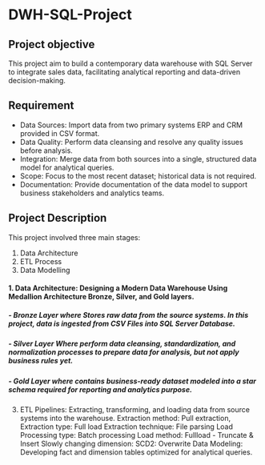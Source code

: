 # DWH-SQL-Project
## Project objective
This project aim to build a contemporary data warehouse with SQL Server to integrate sales data, facilitating analytical reporting and data-driven decision-making.
## Requirement
- Data Sources: Import data from two primary systems ERP and CRM provided in CSV format.
- Data Quality: Perform data cleansing and resolve any quality issues before analysis.
- Integration: Merge data from both sources into a single, structured data model for analytical queries.
- Scope: Focus to the most recent dataset; historical data is not required.
- Documentation: Provide documentation of the data model to support business stakeholders and analytics teams.
## Project Description
This project involved three main stages:
1. Data Architecture
2. ETL Process
3. Data Modelling


#### 1. Data Architecture: Designing a Modern Data Warehouse Using Medallion Architecture Bronze, Silver, and Gold layers.
##### - Bronze Layer where Stores raw data from the source systems. In this project, data is ingested from CSV Files into SQL Server Database.
##### - Silver Layer Where perform data cleansing, standardization, and normalization processes to prepare data for analysis, but not apply business rules yet.
##### - Gold Layer where contains business-ready dataset modeled into a star schema required for reporting and analytics purpose.

3. ETL Pipelines: Extracting, transforming, and loading data from source systems into the warehouse.
Extraction method: Pull extraction,
Extraction type: Full load
Extraction technique: File parsing
Load
Processing type: Batch processing
Load method: Fullload - Truncate & Insert 
Slowly changing dimension: SCD2: Overwrite
Data Modeling: Developing fact and dimension tables optimized for analytical queries.



